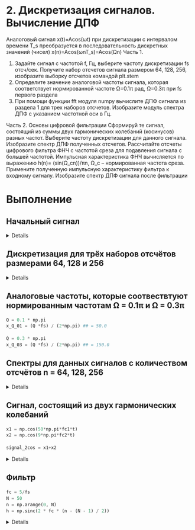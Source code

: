 # 2. Дискретизация сигналов. Вычисление ДПФ
Аналоговый сигнал x(t)=Acos(ωt) при дискретизации с интервалом времени T_s преобразуется в последовательность дискретных значений (чисел) x(n)=Acos(ωnT_s)=Acos(Ωn)
Часть 1.
1. Задайте сигнал с частотой f, Гц, выберите частоту дискретизации fs отсч/сек. Получите набор отсчетов сигнала размером 64, 128, 256, изобразите выборку отсчетов командой plt.stem
2. Определите значение аналоговой частоты сигнала, которая соответствует нормированной частоте Ω=0.1π рад, Ω=0.3π при fs первого раздела
3. При помощи функции fft модуля numpy вычислите ДПФ сигнала из раздела 1 для трех наборов отсчетов. Изобразите модуль спектра ДПФ с указанием частотной оси в Гц.

Часть 2. 
Основы цифровой фильтрации
Сформируй те сигнал, состоящий из суммы двух гармонических колебаний (косинусов) разных частот. Выберите частоту дискретизации для данного сигнала. Изобразите спектр ДПФ полученных отсчетов.
Рассчитайте отсчеты цифрового фильтра ФНЧ с частотой среза для подавления сигнала с большей частотой. Импульсная характеристика ФНЧ вычисляется по выражению h(n)=  (sin⁡(Ω_cn))/πn, Ω_c – нормированная частота среза. Примените полученную импульсную характеристику фильтра к входному сигналу.
Изобразите спектр ДПФ сигнала после фильтрации

# Выполнение
## Начальный сигнал
<details>
    <img src="https://github.com/100thKing/SDR_Practice/blob/main/%D0%9A%D0%BE%D0%BD%D1%82%D1%80%D0%BE%D0%BB%D1%8C%D0%BD%D0%BE%D0%B5_%D0%B7%D0%B0%D0%B4%D0%B0%D0%BD%D0%B8%D0%B5/source/%D0%98%D1%81%D1%85%D0%BE%D0%B4%D0%BD%D1%8B%D0%B9_%D1%81%D0%B8%D0%B3%D0%BD%D0%B0%D0%BB.jpeg">
</details>

## Дискретизация для трёх наборов отсчётов размерами 64, 128 и 256 
<details>
    <img src="https://github.com/100thKing/SDR_Practice/blob/main/%D0%9A%D0%BE%D0%BD%D1%82%D1%80%D0%BE%D0%BB%D1%8C%D0%BD%D0%BE%D0%B5_%D0%B7%D0%B0%D0%B4%D0%B0%D0%BD%D0%B8%D0%B5/source/%D0%94%D0%B8%D1%81%D0%BA%D1%80%D0%B5%D1%82%D0%B8%D0%B7%D0%B8%D1%80%D0%BE%D0%B2%D0%B0%D0%BD%D0%BD%D1%8B%D0%B9_%D1%81%D0%B8%D0%B3%D0%BD%D0%B0%D0%BB.png">
</details>

## Аналоговые частоты, которые соотвествтуют нормированным частотам Ω = 0.1π и Ω = 0.3π
  ```python
  Q = 0.1 * np.pi
  x_Q_01 = (Q *fs) / (2*np.pi) ## = 50.0
  
  Q = 0.3 * np.pi
  x_Q_03 = (Q *fs) / (2*np.pi) ## = 150.0
  ```

##  Cпектры для данных сигналов с количеством отсчётов n = 64, 128, 256
<details>
    <img src="https://github.com/100thKing/SDR_Practice/blob/main/%D0%9A%D0%BE%D0%BD%D1%82%D1%80%D0%BE%D0%BB%D1%8C%D0%BD%D0%BE%D0%B5_%D0%B7%D0%B0%D0%B4%D0%B0%D0%BD%D0%B8%D0%B5/source/%D0%9C%D0%BE%D0%B4%D1%83%D0%BB%D1%8C_%D1%81%D0%BF%D0%B5%D0%BA%D1%82%D1%80%D0%B0.jpeg">
</details>

## Сигнал, состоящий из двух гармонических колебаний
```python
x1 = np.cos(50*np.pi*fc1*t)
x2 = np.cos(9*np.pi*fc2*t)

signal_2cos = x1+x2
```
<details>
    <img src="https://github.com/100thKing/SDR_Practice/blob/main/%D0%9A%D0%BE%D0%BD%D1%82%D1%80%D0%BE%D0%BB%D1%8C%D0%BD%D0%BE%D0%B5_%D0%B7%D0%B0%D0%B4%D0%B0%D0%BD%D0%B8%D0%B5/source/%D0%A1%D0%BE%D1%81%D1%82%D0%BE%D0%B2%D0%BB%D1%8F%D1%8E%D1%89%D0%B8%D0%B5_%D1%81%D0%B8%D0%B3%D0%BD%D0%B0%D0%BB%D0%B0.jpeg" name="first">
    <img src="https://github.com/100thKing/SDR_Practice/blob/main/%D0%9A%D0%BE%D0%BD%D1%82%D1%80%D0%BE%D0%BB%D1%8C%D0%BD%D0%BE%D0%B5_%D0%B7%D0%B0%D0%B4%D0%B0%D0%BD%D0%B8%D0%B5/source/%D0%A1%D1%83%D0%BC%D0%BC%D0%B0_cos.jpeg">
</details>

## Фильтр
```python
fc = 5/fs 
N = 50
n = np.arange(0, N)
h = np.sinc(2 * fc * (n - (N - 1) / 2))
```
<details>
  <img src="https://github.com/100thKing/SDR_Practice/blob/main/%D0%9A%D0%BE%D0%BD%D1%82%D1%80%D0%BE%D0%BB%D1%8C%D0%BD%D0%BE%D0%B5_%D0%B7%D0%B0%D0%B4%D0%B0%D0%BD%D0%B8%D0%B5/source/%D0%A1%D1%83%D0%BC%D0%BC%D0%B0_cos.jpeg">
</details>

